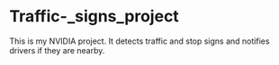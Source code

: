 # Traffic-_signs_project
This is my NVIDIA project. It detects traffic and stop signs and notifies drivers if they are nearby.
